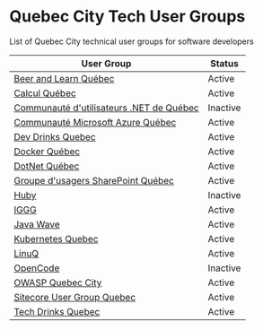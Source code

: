# Quebec City Tech User Groups
List of Quebec City technical user groups for software developers

| User Group                                                                      | Status   | 
|---------------------------------------------------------------------------------|----------| 
| [Beer and Learn Québec](http://beer-learn.com)                                  | Active   | 
| [Calcul Québec](http://www.calculquebec.ca/en/)                                 | Active   | 
| [Communauté d'utilisateurs .NET de Québec](http://www.meetup.com/leCUNQ/)       | Inactive | 
| [Communauté Microsoft Azure Québec](http://www.meetup.com/AzureQC/)             | Active   | 
| [Dev Drinks Quebec](https://www.facebook.com/devdrinksqc/)                      | Active   | 
| [Docker Québec](http://www.meetup.com/Docker-Quebec-Meetup)                     | Active   | 
| [DotNet Québec](http://www.meetup.com/DotNet-Quebec/)                           | Active   | 
| [Groupe d'usagers SharePoint Québec](https://www.meetup.com/guspquebec/)        | Active   | 
| [Huby](http://huby.co/)                                                         | Inactive | 
| [IGGG](http://www2.ift.ulaval.ca/~pgiguere/rgroup/readingGroup2015.html)        | Active   | 
| [Java Wave](http://www.eventbrite.ca/o/java-wave-12011851471)                   | Active   | 
| [Kubernetes Quebec](https://www.meetup.com/Kubernetes-Quebec/)                  | Active   | 
| [LinuQ](https://linuq.org/)                                                     | Active   | 
| [OpenCode](http://www.opencode.ca)                                              | Inactive | 
| [OWASP Quebec City](https://www.owasp.org/index.php/Quebec_City)                | Active   | 
| [Sitecore User Group Quebec](http://www.meetup.com/Sitecore-User-Group-Quebec/) | Active   | 
| [Tech Drinks Quebec](https://www.facebook.com/techdrinksqc/)                    | Active   | 
